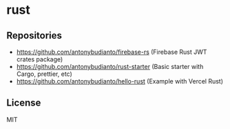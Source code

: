 # rust

## Repositories

- https://github.com/antonybudianto/firebase-rs (Firebase Rust JWT crates package)
- https://github.com/antonybudianto/rust-starter (Basic starter with Cargo, prettier, etc)
- https://github.com/antonybudianto/hello-rust (Example with Vercel Rust)

## License

MIT
